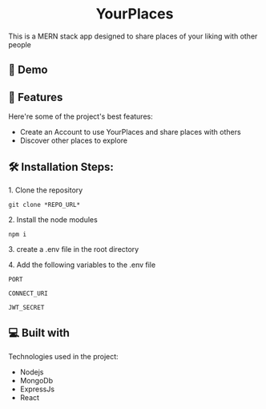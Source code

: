 <h1 align="center" id="title">YourPlaces</h1>

<p id="description">This is a MERN stack app designed to share places of your liking with other people</p>

<h2>🚀 Demo</h2>

<!-- [Google.com](Google.com) -->

<h2>🧐 Features</h2>

Here're some of the project's best features:

- Create an Account to use YourPlaces and share places with others
- Discover other places to explore

<h2>🛠️ Installation Steps:</h2>

<p>1. Clone the repository</p>

```
git clone *REPO_URL*
```

<p>2. Install the node modules</p>

```
npm i
```

<p>3. create a .env file in the root directory</p>

<p>4. Add the following variables to the .env file</p>

```
PORT
```

```
CONNECT_URI
```

```
JWT_SECRET
```

<h2>💻 Built with</h2>

Technologies used in the project:

- Nodejs
- MongoDb
- ExpressJs
- React
